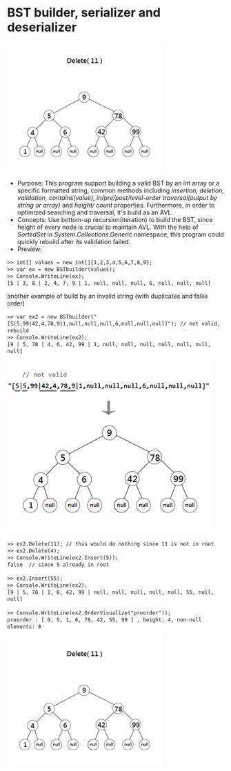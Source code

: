 # BST builder, serializer and deserializer 

![demo of BST builder operation](demo/demo_BST_ani.gif)

* Purpose: 
This program support building a valid BST by an int array or a specific formatted string, common methods including *insertion, deletion, validation, contains(value), in/pre/post/level-order traversal(output by string or array)* and *height/ count* properties.
Furthermore, in order to optimized searching and traversal, it's build as an AVL.
* Concepts: 
Use bottom-up recursion(iteration) to build the BST, since height of every node is crucial to maintain AVL.
With the help of *SortedSet* in *System.Collections.Generic* namespace, this program could quickly rebuild after its validation failed.
* Preview:   
```
>> int[] values = new int[]{1,2,3,4,5,6,7,8,9};
>> var ex = new BSTbuilder(values);
>> Console.WriteLine(ex); 
[5 | 3, 8 | 2, 4, 7, 9 | 1, null, null, null, 6, null, null, null]
```
another example of build by an invalid string (with duplicates and false order)

```
>> var ex2 = new BSTbuilder("[5|5,99|42,4,78,9|1,null,null,null,6,null,null,null]"); // not valid, rebuild
>> Console.WriteLine(ex2); 
[9 | 5, 78 | 4, 6, 42, 99 | 1, null, null, null, null, null, null, null]
```
![demo of BST builder](demo/demo_bst_1.png)

```
>> ex2.Delete(11); // this would do nothing since 11 is not in root
>> ex2.Delete(4);
>> Console.WriteLine(ex2.Insert(5));
false  // since 5 already in root

>> ex2.Insert(55);
>> Console.WriteLine(ex2);
[9 | 5, 78 | 1, 6, 42, 99 | null, null, null, null, null, 55, null, null]

>> Console.WriteLine(ex2.OrderVisualize("preorder"));
preorder : [ 9, 5, 1, 6, 78, 42, 55, 99 ] , height: 4, non-null elements: 8
```
![demo of BST builder operation](demo/demo_BST_ani.gif)
